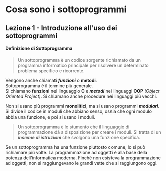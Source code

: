 # Cosa sono i sottoprogrammi

## Lezione 1 - Introduzione all'uso dei sottoprogrammi

#### Definizione di Sottoprogramma

> Un sottoprogramma è un codice sorgente richiamato da un programma informatico principale per risolvere un determinato problema specifico e ricorrente.

Vengono anche chiamati **_funzioni_** o **metodi**.<br>Sottoprogramma è il termine più generale. <br>Si chiamano **funzioni** nel linguaggio **C** e **_metodi_** nei linguaggi **OOP** _(Object Oriented Project)_. Si chiamano anche procedure nei linguaggi più vecchi.

Non si usano più programmi **monolitici**, ma si usano programmi **_modulari_**. Si divide il codice in moduli che abbiano senso, ossia che ogni modulo abbia una funzione, e poi si usano i moduli.

> Un sottoprogramma è lo stumento che il linguaggio di programmazione dà a disposizione per creare i moduli.
> Si tratta di un **_insieme di istruzioni_** che svolgono una funzione specifica.

Se un sottoprogramma ha una funzione piuttosto comune, lo si può richiamare più volte. La programmazione ad oggetti è alla base della potenza dell'informatica moderna. Finché non esisteva la programmazione ad oggetti, non si raggiungevano le grandi vette che si raggiungono oggi.
